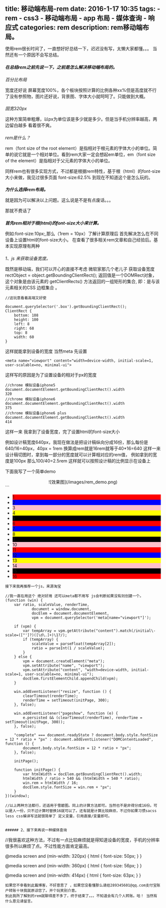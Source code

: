 title: 移动端布局-rem
date: 2016-1-17 10:35
tags:
      - rem
      - css3
      - 移动端布局
      - app 布局
      - 媒体查询
      - 响应式
categories: rem
description: rem移动端布局。
---

使用rem很长时间了，一直想好好总结一下，迟迟没有写，太懒大家都懂。。。 当然还有一个原因不会写总结。


##### 在总结rem之前先说一下，之前是怎么解决移动端布局的。

###### 百分比布局
宽度还好说 屏幕宽度100%，各个板块按照计算的比例各种xx%但是高度就不行了没有参照物，图片还好说，背景图、字体大小就呵呵了。只能做到大概。

###### 固宽320px
这种方案简单粗爆，以px为单位该是多少就是多少。但是当手机分辨率越高，两边留白越多 看着很不爽。
###### rem是什么？
rem（font size of the root element）是指相对于根元素的字体大小的单位。简单的说它就是一个相对单位。看到rem大家一定会想起em单位，em（font size of the element）是指相对于父元素的字体大小的单位。

同样rem也有很多实现方式，不过都是根据rem特性，基于根（html）的font-size大小来做，我见过很多页面 font-size:62.5% 到现在不知道这个是怎么玩的。

##### 为什么选择rem布局。
就是因为可以解决以上问题。这么说是不是有点废话。。。

那就不费话了

##### 首先rem相对于根(html)的font-size大小来计算。

例如:font-size:10px;,那么（1rem = 10px）了解计算原理后
首先解决怎么在不同设备上设置html的font-size大小。
在查看了很多相关rem文章和自己经验后。基本实现原理有两种
###### 1、js 来获取设备宽度。
既然是移动端，我们可以开心的直接不考虑 微软家那几个老儿子
获取设备宽度 rectObject = object.getBoundingClientRect();
返回值是一个DOMRect对象，这个对象是由该元素的 getClientRects() 方法返回的一组矩形的集合, 即：是与该元素相关的CSS 边框集合 。
```
//这玩意看着高端又好使

document.querySelector('.box').getBoundingClientRect();
ClientRect {
    bottom: 108
    height: 100
    left: 8
    right: 68
    top: 8
    width: 60
}
```
这样就能拿到设备的宽度 当然meta 先设置
```
<meta name="viewport" content="width=device-width, initial-scale=1, user-scalable=no, minimal-ui">
```
这样写的原因是为了设置设备的相对于px的宽度

```
//chrome 模拟设备iphone5
document.documentElement.getBoundingClientRect().width
320
//chrome 模拟设备iphone6
document.documentElement.getBoundingClientRect().width
375
//chrome 模拟设备iphone6 plus
document.documentElement.getBoundingClientRect().width
414

```

这样一来 我拿到了设备宽度，完了设置html的font-size大小

例如设计稿宽度640px，我现在做法是把设计稿纵向分成16份，那么每份是640/16=40px，40px = 1rem
换算成rem就是16rem就等于40*16=640 这样一来设计稿切图时，拿到每一部分的宽度就可以计算相对应的rem值，
例如拿到的宽度是100px  那么100/40=2.5rem 这样就可以按照设计稿的比例显示在设备上

下面我写了一个简单demo

<center>
![效果图](/images/rem_demo.png)
</center>
```
<!DOCTYPE html>
<html>

<head>
    <meta charset="utf-8">
    <title></title>
    <meta name="viewport" content="width=device-width, initial-scale=1, user-scalable=no, minimal-ui">
    <script type="text/javascript">
    window.onload = function(){
        (function() {
            var docElem = document.documentElement;
            docElem.style.fontSize = docElem.getBoundingClientRect().width / 16 + "px";
        })()
    };
    </script>
</head>
<style media="screen">
    * {
        margin: 0;
        padding: 0;
    }

    li {
        width: 1rem;
        height: 100%;
        float: left;
        list-style: none;
        text-align: center;
        color: #fff;
    }

    li:nth-child(1) {
        background: red;
    }

    li:nth-child(2) {
        background: blue;
    }

    li:nth-child(3) {
        background: pink;
    }

    li:nth-child(4) {
        background: yellow;
    }

    li:nth-child(5) {
        background: black;
    }

    li:nth-child(6) {
        background: red;
    }

    li:nth-child(7) {
        background: blue;
    }

    li:nth-child(8) {
        background: yellow;
    }

    li:nth-child(9) {
        background: black;
    }

    li:nth-child(10) {
        background: pink;
    }

    li:nth-child(11) {
        background: red;
    }

    li:nth-child(12) {
        background: blue;
    }

    li:nth-child(13) {
        background: yellow;
    }

    li:nth-child(14) {
        background: pink;
    }

    li:nth-child(15) {
        background: black;
    }

    li:nth-child(16) {
        background: red;
    }
</style>

<body>
    <ul>
        <li>1</li>
        <li>2</li>
        <li>3</li>
        <li>4</li>
        <li>5</li>
        <li>6</li>
        <li>7</li>
        <li>8</li>
        <li>9</li>
        <li>10</li>
        <li>11</li>
        <li>12</li>
        <li>13</li>
        <li>14</li>
        <li>15</li>
        <li>16</li>
    </ul>
</body>

</html>

```
接下来我再推荐一个js，来源淘宝
```
    //我一直在用这个 绝对好用 还可以meta都不用写 js会判断如果没有则创建一个。
    (function (win) {
        var ratio, scaleValue, renderTime,
                document = window.document,
                docElem = document.documentElement,
                vpm = document.querySelector('meta[name="viewport"]');

        if (vpm) {
            var tempArray = vpm.getAttribute("content").match(/initial\-scale=(["']?)([\d\.]+)\1?/);
            if (tempArray) {
                scaleValue = parseFloat(tempArray[2]);
                ratio = parseInt(1 / scaleValue);
            }
        } else {
            vpm = document.createElement("meta");
            vpm.setAttribute("name", "viewport");
            vpm.setAttribute("content", "width=device-width, initial-scale=1, user-scalable=no, minimal-ui");
            docElem.firstElementChild.appendChild(vpm);
        }

        win.addEventListener("resize", function () {
            clearTimeout(renderTime);
            renderTime = setTimeout(initPage, 300);
        }, false);

        win.addEventListener("pageshow", function (e) {
            e.persisted && (clearTimeout(renderTime), renderTime = setTimeout(initPage, 300));
        }, false);

        "complete" === document.readyState ? document.body.style.fontSize = 12 * ratio + "px" : document.addEventListener("DOMContentLoaded", function () {
            document.body.style.fontSize = 12 * ratio + "px";
        }, false);

        initPage();

        function initPage() {
            var htmlWidth = docElem.getBoundingClientRect().width;
            htmlWidth / ratio > 540 && (htmlWidth = 540 * ratio);
            win.rem = htmlWidth / 16;
            docElem.style.fontSize = win.rem + "px";
        }
    })(window);

    //以上两种方法都行，还适用于雪碧图。同上的计算方法即可。当然也不是非得分成16份。可以是人一份，只不过计算时替换16就可以了。还有就是计算比较麻烦，不过你如果习惯sacss less css编译写法就很简单了 定义变量，引用直接/变量即可。
```

###### 2、接下来再说一种媒体查询

```
//我很喜欢这种方法，不过有一点比较麻烦就是得知道设备的宽度，手机的分辨率很多所以麻烦了点。不过性能方面肯定最高。

@media screen and (min-width: 320px) {
    html {
        font-size: 50px;
    }
}

@media screen and (min-width: 360px) {
    html {
        font-size: 56px;
    }
}

@media screen and (min-width: 414px) {
    html {
        font-size: 63px;
    }
}

```
如果您不幸看到此篇博客，不好意思了 ，如果您没看懂那么请给289345601@qq.com支付宝账户转账十块我就原谅您了。开个玩笑别介意。
到此我所了解到的rem就聊得差不多了，终于结束了。。。不知道会有几个人转账。哈！ 当然有什么意见请留言。
